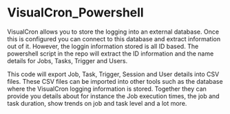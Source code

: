 # VisualCron_Powershell
VisualCron allows you to store the logging into an external database. Once this is configured you can connect to this database and extract information out of it.
However, the loggin information stored is all ID based. The powershell script in the repo will extract the ID information and the name details for Jobs, Tasks, Trigger and Users.

This code will export Job, Task, Trigger, Session and User details into CSV files.
These CSV files can be imported into other tools such as the database where the VisualCron logging information is stored. Together they can provide you details about for instance the Job execution times, the job and task duration, show trends on job and task level and a lot more.
